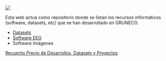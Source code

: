 <img src="https://www.udea.edu.co/wps/wcm/connect/udea/eba017e2-87fb-40c7-b7d8-6bb7d0e008ae/Logo_GRUNECO_R.jpg?MOD=AJPERES&CACHEID=ROOTWORKSPACE.Z18_L8L8H8C0LODDC0A6SSS2AD2GO4-eba017e2-87fb-40c7-b7d8-6bb7d0e008ae-l-x54eU">

Esta web actua como repositorio donde se listan los recursos informáticos (software, datasets, etc) que se han desarrollado en GRUNECO.

- [Datasets](/datasets.html)
- [Software EEG](/eeg.html)
- Software Imágenes

[Recuento Previo de Desarrollos, Datasets y Proyectos](https://docs.google.com/spreadsheets/d/1rseh0Krrq91k40vMtkXOuToIjzUvJCbk-87sNIqzggU/edit?usp=drivesdk)

